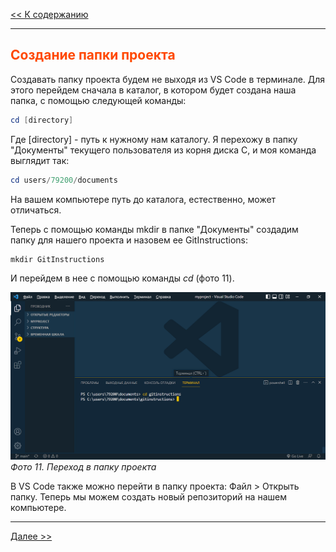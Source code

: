 <style>h2{color:#ff4800}</style>

[<< К содержанию](readme.md)

---

## Создание папки проекта

Создавать папку проекта будем не выходя из VS Code в терминале. Для этого перейдем сначала в каталог, в котором будет создана наша папка, с помощью следующей команды:

```powershell
cd [directory]
```

Где [directory] - путь к нужному нам каталогу. Я перехожу в папку "Документы" текущего пользователя из корня диска С, и моя команда выглядит так:

```powershell
cd users/79200/documents
```

На вашем компьютере путь до каталога, естественно, может отличаться.

Теперь с помощью команды mkdir в папке "Документы" создадим папку для нашего проекта и назовем ее GitInstructions:

```powershell
mkdir GitInstructions
```

И перейдем в нее с помощью команды _cd_ (фото 11).

![Настройка GIT](image/11.png)
_Фото 11. Переход в папку проекта_

В VS Code также можно перейти в папку проекта: Файл > Открыть папку. Теперь мы можем создать новый репозиторий на нашем компьютере.

---

[Далее >>](creating-repository.md)
